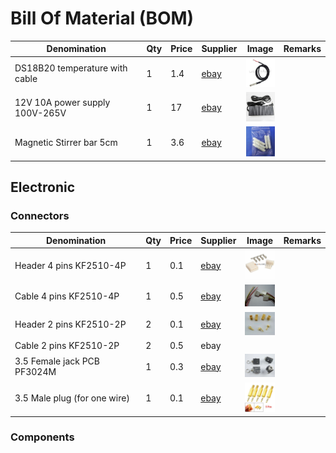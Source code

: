 # Bill Of Material (BOM)



| Denomination                  | Qty | Price | Supplier        | Image | Remarks |
|-------------------------------|-----|-------|-----------------|-------| ------- |
| DS18B20 temperature with cable| 1   | 1.4   | [ebay](http://www.ebay.com/itm/331828375684) |  <img src="images/s-l300.jpg" width="48"> | |
| 12V 10A power supply 100V-265V| 1   | 17    | [ebay](http://www.ebay.com/itm/161929667263) |  <img src="images/Power-supply.jpg" width="48"> | |
| Magnetic Stirrer bar 5cm      | 1   | 3.6   | [ebay](http://www.ebay.com/itm/332037093368) |  <img src="images/Stirrer-bar.jpg" width="48"> | |


## Electronic


### Connectors


| Denomination                  | Qty | Price | Supplier        | Image | Remarks |
| ----------------------------- | --- | ----- | --------------- | ----- | ------- |
| Header 4 pins  KF2510-4P      | 1   | 0.1   | [ebay](http://www.ebay.com/itm/201726148721) | <img src="images/Header-KF5410-4P.jpg" width="48"> | |
| Cable 4 pins   KF2510-4P      | 1   | 0.5   | [ebay](http://www.ebay.com/itm/231277926061) | <img src="images/Cable-KF5410-4P.jpg" width="48"> | |
| Header 2 pins  KF2510-2P      | 2   | 0.1   | [ebay](http://www.ebay.com/itm/251255708763) | <img src="images/Header-KF5410-2P.jpg" width="48"> | |
| Cable 2 pins   KF2510-2P      | 2   | 0.5   | ebay | | |
| 3.5 Female jack PCB PF3024M   | 1   | 0.3   | [ebay](http://www.ebay.com/itm/331809367438) | <img src="images/35mm-female.jpg" width="48"> | |
| 3.5 Male plug (for one wire)  | 1   | 0.1   | [ebay](http://www.ebay.com/itm/172001125871) | <img src="images/35mm-plug.jpg" width="48"> | |

 
### Components


